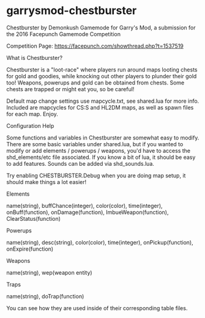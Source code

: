 # garrysmod-chestburster
Chestburster by Demonkush
Gamemode for Garry's Mod, a submission for the 2016 Facepunch Gamemode Competition

Competition Page: https://facepunch.com/showthread.php?t=1537519


What is Chestburster?

Chestburster is a "loot-race" where players run around maps looting chests for gold and goodies, while knocking out other players to plunder their gold too!
Weapons, powerups and gold can be obtained from chests. Some chests are trapped or might eat you, so be careful!


Default map change settings use mapcycle.txt, see shared.lua for more info. Included are mapcycles for CS:S and HL2DM maps, as well as spawn files for each map. Enjoy.



Configuration Help

Some functions and variables in Chestburster are somewhat easy to modify. There are some basic variables under shared.lua, but if you wanted to modify or add elements / powerups / weapons, you'd have to access the shd_elements/etc file associated. If you know a bit of lua, it should be easy to add features. Sounds can be added via shd_sounds.lua.

Try enabling CHESTBURSTER.Debug when you are doing map setup, it should make things a lot easier!


Elements

name(string), buffChance(integer), color(color), time(integer), onBuff(function), onDamage(function), ImbueWeapon(function), ClearStatus(function)


Powerups

name(string), desc(string), color(color), time(integer), onPickup(function), onExpire(function)


Weapons

name(string), wep(weapon entity)


Traps

name(string), doTrap(function)


You can see how they are used inside of their corresponding table files.